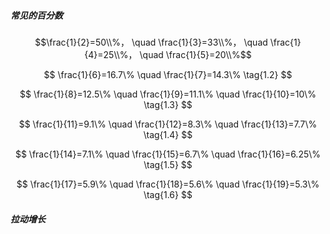 ##### 常见的百分数

$$\frac{1}{2}=50\\%， \quad \frac{1}{3}=33\\%， \quad \frac{1}{4}=25\\%，  \quad \frac{1}{5}=20\\%$$

$$
\frac{1}{6}=16.7\% \quad \frac{1}{7}=14.3\% \tag{1.2}
$$

$$
\frac{1}{8}=12.5\% \quad \frac{1}{9}=11.1\% \quad \frac{1}{10}=10\% \tag{1.3}
$$

$$
\frac{1}{11}=9.1\% \quad \frac{1}{12}=8.3\% \quad \frac{1}{13}=7.7\% \tag{1.4}
$$

$$
\frac{1}{14}=7.1\% \quad \frac{1}{15}=6.7\% \quad \frac{1}{16}=6.25\% \tag{1.5}
$$

$$
\frac{1}{17}=5.9\% \quad \frac{1}{18}=5.6\% \quad \frac{1}{19}=5.3\% \tag{1.6}
$$

##### 拉动增长

